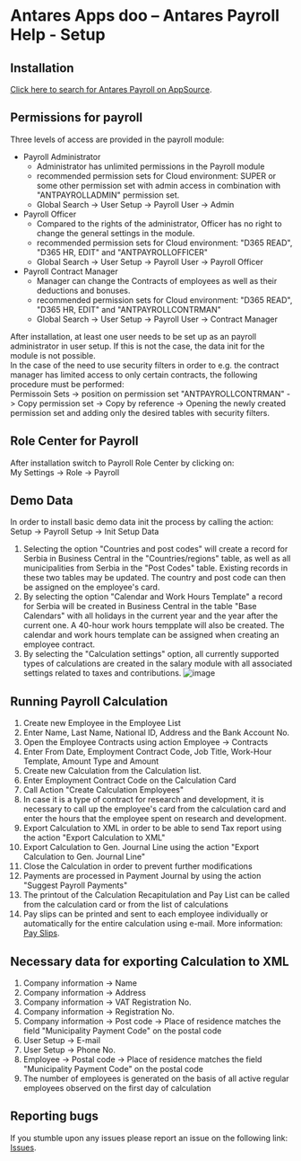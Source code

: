 # Antares Apps doo – Antares Payroll Help - Setup

## Installation
[Click here to search for Antares Payroll on AppSource](https://appsource.microsoft.com/en-us/product/dynamics-365-business-central/PUBID.antaresapps1634735406093%7CAID.payroll%7CPAPPID.82ed9411-e456-4ed9-848d-035fead71575).

## Permissions for payroll
Three levels of access are provided in the payroll module:
* Payroll Administrator
  * Administrator has unlimited permissions in the Payroll module 
  * recommended permission sets for Cloud environment: SUPER or some other permission set with admin access in combination with "ANTPAYROLLADMIN" permission set.
  * Global Search -> User Setup -> Payroll User -> Admin<br/>
* Payroll Officer
  * Compared to the rights of the administrator, Officer has no right to change the general settings in the module.
  * recommended permission sets for Cloud environment: "D365 READ", "D365 HR, EDIT" and "ANTPAYROLLOFFICER" 
  * Global Search -> User Setup -> Payroll User -> Payroll Officer<br/>
* Payroll Contract Manager
  * Manager can change the Contracts of employees as well as their deductions and bonuses.
  * recommended permission sets for Cloud environment: "D365 READ", "D365 HR, EDIT" and "ANTPAYROLLCONTRMAN" 
  * Global Search -> User Setup -> Payroll User -> Contract Manager<br/>
  
After installation, at least one user needs to be set up as an payroll administrator in user setup. If this is not the case, the data init for the module is not possible.<br/>
In the case of the need to use security filters in order to e.g. the contract manager has limited access to only certain contracts, the following procedure must be performed:<br/>
Permissoin Sets -> position on permission set "ANTPAYROLLCONTRMAN" -> Copy permission set -> Copy by reference -> Opening the newly created permission set and adding only the desired tables with security filters.

## Role Center for Payroll
After installation switch to Payroll Role Center by clicking on:<br/>
My Settings -> Role -> Payroll

## Demo Data
In order to install basic demo data init the process by calling the action:<br/>
Setup -> Payroll Setup -> Init Setup Data
1. Selecting the option "Countries and post codes" will create a record for Serbia in Business Central in the "Countries/regions" table, as well as all municipalities from Serbia in the "Post Codes" table. Existing records in these two tables may be updated. The country and post code can then be assigned on the employee's card.
2. By selecting the option "Calendar and Work Hours Template" a record for Serbia will be created in Business Central in the table "Base Calendars" with all holidays in the current year and the year after the current one. A 40-hour work hours tempplate will also be created. The calendar and work hours template can be assigned when creating an employee contract.
3. By selecting the "Calculation settings" option, all currently supported types of calculations are created in the salary module with all associated settings related to taxes and contributions.
![image](https://github.com/AntaresAppsDoo/Wiki/assets/42636293/589772dd-390f-4005-bcce-97d7d5661a15)

## Running Payroll Calculation
1. Create new Employee in the Employee List
1. Enter Name, Last Name, National ID, Address and the Bank Account No.
1. Open the Employee Contracts using action Employee -> Contracts
1. Enter From Date, Employment Contract Code, Job Title, Work-Hour Template, Amount Type and Amount
1. Create new Calculation from the Calculation list.
1. Enter Employment Contract Code on the Calculation Card
1. Call Action "Create Calculation Employees"
1. In case it is a type of contract for research and development, it is necessary to call up the employee's card from the calculation card and enter the hours that the employee spent on research and development.
1. Export Calculation to XML in order to be able to send Tax report using the action "Export Calculation to XML"
1. Export Calculation to Gen. Journal Line using the action "Export Calculation to Gen. Journal Line"
1. Close the Calculation in order to prevent further modifications
1. Payments are processed in Payment Journal by using the action "Suggest Payroll Payments"
1. The printout of the Calculation Recapitulation and Pay List can be called from the calculation card or from the list of calculations
1. Pay slips can be printed and sent to each employee individually or automatically for the entire calculation using e-mail. More information: [Pay Slips](https://github.com/AntaresAppsDoo/Wiki/blob/main/English/PaySlips.md).

## Necessary data for exporting Calculation to XML
1. Company information -> Name
1. Company information -> Address
1. Company information -> VAT Registration No.
1. Company information -> Registration No.
1. Company information -> Post code -> Place of residence matches the field "Municipality Payment Code" on the postal code
1. User Setup -> E-mail
1. User Setup -> Phone No.
1. Employee -> Postal code -> Place of residence matches the field "Municipality Payment Code" on the postal code
1. The number of employees is generated on the basis of all active regular employees observed on the first day of calculation

## Reporting bugs
If you stumble upon any issues please report an issue on the following link:
[Issues](https://github.com/AntaresAppsDoo/Wiki/issues).
